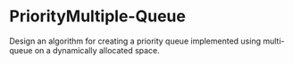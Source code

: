 # PriorityMultiple-Queue
Design an algorithm for creating a priority queue implemented using multi-queue on a dynamically allocated space.
